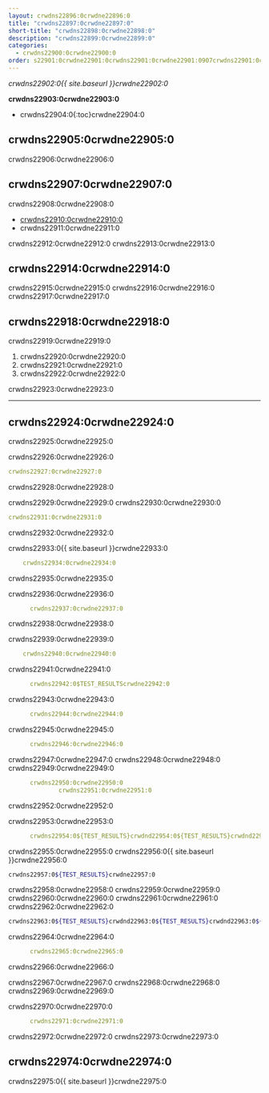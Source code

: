```yaml
---
layout: crwdns22896:0crwdne22896:0
title: "crwdns22897:0crwdne22897:0"
short-title: "crwdns22898:0crwdne22898:0"
description: "crwdns22899:0crwdne22899:0"
categories:
  - crwdns22900:0crwdne22900:0
order: s22901:0crwdne22901:0crwdns22901:0crwdne22901:0907crwdns22901:0crwdne22901:0
---
```

*crwdns22902:0{{ site.baseurl }}crwdne22902:0*

**crwdns22903:0crwdne22903:0**

- crwdns22904:0{:toc}crwdne22904:0

## crwdns22905:0crwdne22905:0

crwdns22906:0crwdne22906:0

## crwdns22907:0crwdne22907:0

crwdns22908:0crwdne22908:0

- <a href="crwdns22909:0crwdne22909:0" target="_blank">crwdns22910:0crwdne22910:0</a>
- crwdns22911:0crwdne22911:0

crwdns22912:0crwdne22912:0 crwdns22913:0crwdne22913:0

## crwdns22914:0crwdne22914:0

crwdns22915:0crwdne22915:0 crwdns22916:0crwdne22916:0 crwdns22917:0crwdne22917:0

## crwdns22918:0crwdne22918:0

crwdns22919:0crwdne22919:0

1. crwdns22920:0crwdne22920:0
2. crwdns22921:0crwdne22921:0
3. crwdns22922:0crwdne22922:0

crwdns22923:0crwdne22923:0

* * *

## crwdns22924:0crwdne22924:0

crwdns22925:0crwdne22925:0

crwdns22926:0crwdne22926:0

```yaml
crwdns22927:0crwdne22927:0
```

crwdns22928:0crwdne22928:0

crwdns22929:0crwdne22929:0 crwdns22930:0crwdne22930:0

```yaml
crwdns22931:0crwdne22931:0
```

crwdns22932:0crwdne22932:0

crwdns22933:0{{ site.baseurl }}crwdne22933:0

```yaml
    crwdns22934:0crwdne22934:0
```

crwdns22935:0crwdne22935:0

crwdns22936:0crwdne22936:0

```yaml
      crwdns22937:0crwdne22937:0
```

crwdns22938:0crwdne22938:0

crwdns22939:0crwdne22939:0

```yaml
    crwdns22940:0crwdne22940:0
```

crwdns22941:0crwdne22941:0

```yaml
      crwdns22942:0$TEST_RESULTScrwdne22942:0
```

crwdns22943:0crwdne22943:0

```yaml
      crwdns22944:0crwdne22944:0
```

crwdns22945:0crwdne22945:0

```yaml
      crwdns22946:0crwdne22946:0
```

crwdns22947:0crwdne22947:0 crwdns22948:0crwdne22948:0 crwdns22949:0crwdne22949:0

```yaml
      crwdns22950:0crwdne22950:0
              crwdns22951:0crwdne22951:0
```

crwdns22952:0crwdne22952:0

crwdns22953:0crwdne22953:0

```yaml
      crwdns22954:0${TEST_RESULTS}crwdnd22954:0${TEST_RESULTS}crwdnd22954:0${TEST_RESULTS}crwdne22954:0
```

crwdns22955:0crwdne22955:0 crwdns22956:0{{ site.baseurl }}crwdne22956:0

```bash
crwdns22957:0${TEST_RESULTS}crwdne22957:0
```

crwdns22958:0crwdne22958:0 crwdns22959:0crwdne22959:0 crwdns22960:0crwdne22960:0 crwdns22961:0crwdne22961:0 crwdns22962:0crwdne22962:0

```bash
crwdns22963:0${TEST_RESULTS}crwdnd22963:0${TEST_RESULTS}crwdnd22963:0${TEST_RESULTS}crwdne22963:0
```

crwdns22964:0crwdne22964:0

```yaml
      crwdns22965:0crwdne22965:0
```

crwdns22966:0crwdne22966:0

crwdns22967:0crwdne22967:0 crwdns22968:0crwdne22968:0 crwdns22969:0crwdne22969:0

crwdns22970:0crwdne22970:0

```yaml
      crwdns22971:0crwdne22971:0
```

crwdns22972:0crwdne22972:0 crwdns22973:0crwdne22973:0

## crwdns22974:0crwdne22974:0

crwdns22975:0{{ site.baseurl }}crwdne22975:0